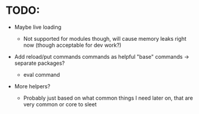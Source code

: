 # TODO:

- Maybe live loading
  - Not supported for modules though, will cause memory leaks right now (though acceptable for dev work?)

- Add reload/put commands commands as helpful "base" commands -> separate packages?
  - eval command

- More helpers?
  - Probably just based on what common things I need later on, that are very common or core to sleet
